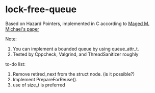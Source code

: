 # lock-free-queue
Based on Hazard Pointers, implemented in C according to [Maged M. Michael's paper][1]

Note:
1. You can implement a bounded queue by using queue_attr_t.
2. Tested by Cppcheck, Valgrind, and ThreadSanitizer roughly

to-do list:
1. Remove retired_next from the struct node. (is it possible?)
2. Implement PrepareForReuse().
3. use of size_t is preferred

[1]: https://www.cs.otago.ac.nz/cosc440/readings/hazard-pointers.pdf
